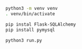 

```bash
python3 -m venv venv
. venv/bin/activate

pip instal Flask-SQLAlchemy
pip install pymysql
```

```bash
python3 run.py
```
